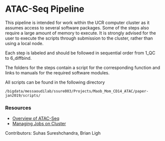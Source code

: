 # ATAC-Seq Pipeline
This pipeline is intended for work within the UCR computer cluster as it assumes access to several software packages. 
Some of the steps also require a large amount of memory to execute.
It is strongly advised for the user to execute the scripts through submission to the cluster, rather than using a local node. 

Each step is labeled and should be followed in sequential order from 1_QC to 6_diffbind.

The folders for the steps contain a script for the corresponding function and links to manuals for the required software modules.

All scripts can be found in the following directory
```
/bigdata/messaoudilab/ssure003/Projects/Maob_Mom_CD14_ATAC/paper-jan2019/scripts/
```

### Resources
* [Overview of ATAC-Seq](https://informatics.fas.harvard.edu/atac-seq-guidelines.html)
* [Managing Jobs on Cluster](https://hpcc.ucr.edu/manuals_linux-cluster_jobs.html)

Contributors: Suhas Sureshchandra, Brian Ligh
